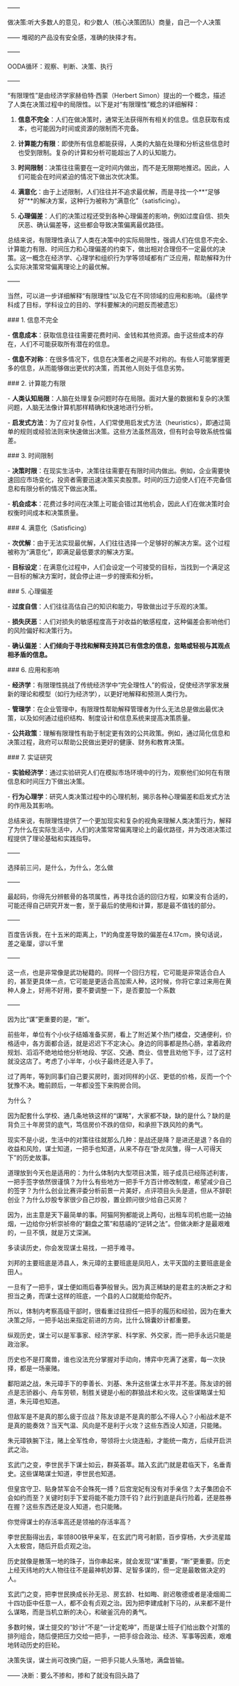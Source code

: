 ——

做决策:听大多数人的意见，和少数人（核心决策团队）商量，自己一个人决策

——
堆砌的产品没有安全感，准确的抉择才有。

——

OODA循环：观察、判断、决策、执行

——

“有限理性”是由经济学家赫伯特·西蒙（Herbert Simon）提出的一个概念，描述了人类在决策过程中的局限性。以下是对“有限理性”概念的详细解释：

1. **信息不完全**：人们在做决策时，通常无法获得所有相关的信息。信息获取有成本，也可能因为时间或资源的限制而不完备。

2. **计算能力有限**：即使所有信息都能获得，人类的大脑在处理和分析这些信息时也受到限制。复杂的计算和分析可能超出了人的认知能力。

3. **时间限制**：决策往往需要在一定时间内做出，而不是无限期地推迟。因此，人们可能会在时间紧迫的情况下做出次优决策。

4. **满意化**：由于上述限制，人们往往并不追求最优解，而是寻找一个**“足够好”**的解决方案，这种行为被称为“满意化”（satisficing）。

5. **心理偏差**：人们的决策过程还受到各种心理偏差的影响，例如过度自信、损失厌恶、确认偏差等，这些都会导致决策偏离最优路径。

总结来说，有限理性承认了人类在决策中的实际局限性，强调人们在信息不完全、计算能力有限、时间压力和心理偏差的约束下，做出相对合理但不一定最优的决策。这一概念在经济学、心理学和组织行为学等领域都有广泛应用，帮助解释为什么实际决策常常偏离理论上的最优解。

——

当然，可以进一步详细解释“有限理性”以及它在不同领域的应用和影响。（最终学科成了目标，学科设立的目的、学科要解决的问题反而被遗忘）

\### 1. 信息不完全

\- **信息成本**：获取信息往往需要花费时间、金钱和其他资源。由于这些成本的存在，人们不可能获取所有潜在的信息。

\- **信息不对称**：在很多情况下，信息在决策者之间是不对称的。有些人可能掌握更多的信息，从而能够做出更优的决策，而其他人则处于信息劣势。

\### 2. 计算能力有限

\- **人类认知局限**：人脑在处理复杂问题时存在局限。面对大量的数据和复杂的决策问题，人脑无法像计算机那样精确和快速地进行分析。

\- **启发式方法**：为了应对复杂性，人们常使用启发式方法（heuristics），即通过简单的规则或经验法则来快速做出决策。这些方法虽然高效，但有时会导致系统性偏差。

\### 3. 时间限制

\- **决策时限**：在现实生活中，决策往往需要在有限时间内做出。例如，企业需要快速回应市场变化，投资者需要迅速决策买卖股票。时间的压力迫使人们在不完备信息和有限分析的情况下做出决策。

\- **机会成本**：花费过多时间在决策上可能会错过其他机会，因此人们在做决策时会权衡时间成本和决策质量。

\### 4. 满意化（Satisficing）

\- **次优解**：由于无法实现最优解，人们往往选择一个足够好的解决方案。这个过程被称为“满意化”，即满足最低要求的解决方案。

\- **目标设定**：在满意化过程中，人们会设定一个可接受的目标，当找到一个满足这一目标的解决方案时，就会停止进一步的搜索和分析。

\### 5. 心理偏差

\- **过度自信**：人们往往高估自己的知识和能力，导致做出过于乐观的决策。

\- **损失厌恶**：人们对损失的敏感程度高于对收益的敏感程度，这种偏差会影响他们的风险偏好和决策行为。

\- **确认偏差**：**人们倾向于寻找和解释支持其已有信念的信息，忽略或轻视与其观点相矛盾的信息。**

\### 6. 应用和影响

\- **经济学**：有限理性挑战了传统经济学中“完全理性人”的假设，促使经济学家发展新的理论和模型（如行为经济学），以更好地解释和预测人类行为。

\- **管理学**：在企业管理中，有限理性帮助解释管理者为什么无法总是做出最优决策，以及如何通过组织结构、制度设计和信息系统来提高决策质量。

\- **公共政策**：理解有限理性有助于制定更有效的公共政策。例如，通过简化信息和决策过程，政府可以帮助公民做出更好的健康、财务和教育决策。

\### 7. 实证研究

\- **实验经济学**：通过实验研究人们在模拟市场环境中的行为，观察他们如何在有限信息和时间压力下做出决策。

\- **行为心理学**：研究人类决策过程中的心理机制，揭示各种心理偏差和启发式方法的作用及其影响。

总结来说，有限理性提供了一个更加现实和复杂的视角来理解人类决策行为，解释了为什么在实际生活中，人们的决策常常偏离理论上的最优路径，并为改进决策过程提供了理论基础和实践指导。

——

选择前三问，是什么，为什么，怎么做

——

最起码，你得先分辨骸骨的各项属性，再寻找合适的回归方程，如果没有合适的，可能还得自己研究开发一套，至于最后的使用和计算，那是最不值钱的部分。

——

百度告诉我，在十五米的距离上，1°的角度差导致的偏差在4.17cm，换句话说，差之毫厘，谬以千里

——

这一点，也是非常像是武功秘籍的。同样一个回归方程，它可能是非常适合白人的，甚至更具体一点，它可能是更适合高加索人种，这时候，你将它拿过来用在黄种人身上，好用不好用，要不要调整一下，是否要加一个系数

——

因为比“谋”更重要的是，“断”。

前些年，单位有个小伙子结婚准备买房，看上了附近某个热门楼盘，交通便利，价格适中，各方面都合适，就是迟迟下不定决心。身边的同事都是热心肠，拿着政府规划、滔滔不绝地给他分析地段、学区、交通、商业、信誉且劝他下手，过了这村就没这店了。考虑了小半年，小伙子最终还是入手了。

过了两年，等到同事们自己要买房时，面对同样的小区、更低的价格，反而一个个犹豫不决。瞻前顾后，一年都没签下来购房合同。

为什么？

因为配套什么学校、通几条地铁这样的“谋略”，大家都不缺，缺的是什么？缺的是背负三十年房贷的底气，笃信房价不跌的信仰，和承担下跌风险的勇气。

现实不是小说，生活中的对策往往就那么几种：是战还是降？是进还是退？各自的收益和风险，谋士知道，一把手也知道，从来不存在“卧龙凤雏，得一人可得天下”的历史故事。

道理放到今天也是适用的：为什么体制内大型项目决策，班子成员已经陈述利害，一把手签字依然很谨慎？为什么有些地方一把手千方百计修改制度，希望减少自己的签字？为什么创业比赛评委分析前景一片美好，点评项目头头是道，但从不辞职创业？为什么炒股专家很少自己炒股，置业顾问很少给自己买房？

因为，出主意是天下最简单的事。阿猫阿狗都能说上两句，出租车司机也能一边抽烟，一边给你分析崇祯帝的“翻盘之策”和慈禧的“逆转之法”。但做决断才是最艰难的，一旦不慎，就是万丈深渊。

多读读历史，你会发现谋士易找，一把手难寻。

刘邦的主要班底是沛县人，朱元璋的主要班底是凤阳人，太平天国的主要班底是金田人。

一旦有了一把手，谋士便如雨后春笋般冒头。因为真正稀缺的是君主的决断之才和担当之勇，而谋士这样的班底，一个县的人口就能给你配齐。

所以，体制内考察高级干部时，很看重过往担任一把手的履历和经验，因为在重大决策之际，一把手站出来指定前进的方向，比什么锦囊妙计都重要。

纵观历史，谋士可以是军事家、经济学家、科学家、外交家，而一把手永远只能是政治家。

历史也不是打魔兽，谁也没法充分掌握对手动向，博弈中充满了迷雾，每一次抉择，都是一场豪赌。

鄱阳湖之战，朱元璋手下的李善长、刘基、朱升这些谋士水平并不差。陈友谅的弱点是志骄器小、舟车劳顿，制胜关键是小船的群狼战术和火攻。这些谋略谋士知道，朱元璋也知道。

但敌军是不是真的那么疲于应战？陈友谅是不是真的那么不得人心？小船战术是不是真的能奏效？当天气温、风向是不是利于火攻？这些东西没人知道，只能赌。

朱元璋铁腕下注，赌上全军性命，带领将士火烧连船，才能统一南方，后续开启洪武之治。

玄武门之变，李世民手下谋士如云，群英荟萃。踏入玄武门就是君临天下，名垂青史。这些谋略谋士知道，李世民也知道。

但皇宫守卫、贴身禁军会不会殊死一搏？后宫宠妃有没有对手亲信？太子集团会不会如约而至？关键时刻手下爱将能不能力顶千钧？此行到底是兵行险着，还是胜券在握？这些东西还是没人知道，也只能赌。

你觉得谋士的存活率高还是领袖的存活率高？

李世民豁得出去，率领800铁甲亲军，在玄武门弯弓射箭，百步穿杨，大步流星踏入太极宫，随后开启贞观之治。

历史就像是散落一地的珠子，当你串起来，就会发现“谋”重要，“断”更重要。历史上经天纬地的大人物往往不是最神机妙算、足智多谋的，但一定是最敢做决定的人。

玄武门之变，把李世民换成长孙无忌、房玄龄、杜如晦、尉迟敬德或者是凌烟阁二十四功臣中任意一人，都不会有贞观之治。因为把李建成射下马的，从来都不是什么谋略，而是当机立断的决心，和破釜沉舟的勇气。

多数时候，谋士提交的“妙计”不是“一计定乾坤”，而是谋士班子们给出数个对策的排列组合，随后便把压力交给一把手，一把手综合政治、经济、军事等因素，艰难地转动历史的巨轮。

决策失误，谋士尚可改换门庭，一把手只能人头落地，满盘皆输。

——
决断：要么不掺和，掺和了就没有回头路了
